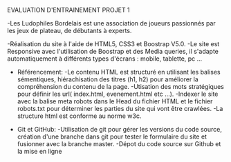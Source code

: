 EVALUATION D'ENTRAINEMENT PROJET 1

-Les Ludophiles Bordelais est une association de joueurs passionnés par les jeux de plateau, de débutants à experts.

-Réalisation du site à l'aide de HTML5, CSS3 et Boostrap V5.0.
-Le site est Responsive avec l'utilisation de Boostrap et des Media queries, il s'adapte automatiquement à différents types d'écrans : mobile, tablette, pc ...

* Référencement:
-Le contenu HTML est structuré en utilisant les balises sémentiques, hiérachisation des titres (h1, h2) pour améliorer la compréhension du contenu de la page. 
-Utisation des mots stratégiques pour définir les url( index.html, evenement.html etc ...).
-Indexer le site avec la balise meta robots dans le Head du fichier HTML et le fichier robots.txt pour déterminer les parties du site qui vont être crawlées.
-La structure html est conforme au norme w3c.

* Git et GitHub:
-Utilisation de git pour gérer les versions du code source, création d'une branche dans git pour tester le formulaire du site et fusionner avec la branche master.
-Dépot du code source sur Github et la mise en ligne 


            